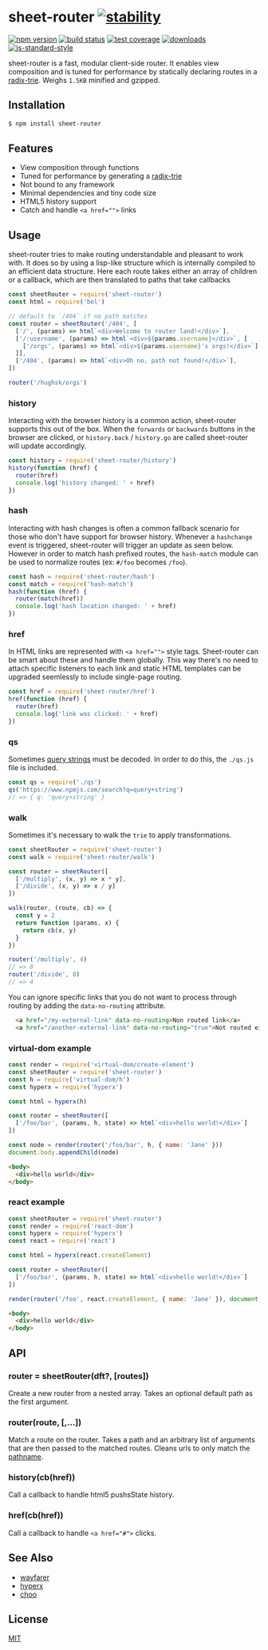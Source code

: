 # sheet-router [![stability][0]][1]
[![npm version][2]][3] [![build status][4]][5] [![test coverage][6]][7]
[![downloads][8]][9] [![js-standard-style][10]][11]

sheet-router is a fast, modular client-side router. It enables view composition
and is tuned for performance by statically declaring routes in a
[radix-trie][12]. Weighs `1.5KB` minified and gzipped.

## Installation
```sh
$ npm install sheet-router
```

## Features
- View composition through functions
- Tuned for performance by generating a [radix-trie][12]
- Not bound to any framework
- Minimal dependencies and tiny code size
- HTML5 history support
- Catch and handle `<a href="">` links

## Usage
sheet-router tries to make routing understandable and pleasant to work with. It
does so by using a lisp-like structure which is internally compiled to an
efficient data structure. Here each route takes either an array of children or
a callback, which are then translated to paths that take callbacks
```js
const sheetRouter = require('sheet-router')
const html = require('bel')

// default to `/404` if no path matches
const router = sheetRouter('/404', [
  ['/', (params) => html`<div>Welcome to router land!</div>`],
  ['/:username', (params) => html`<div>${params.username}</div>`, [
    ['/orgs', (params) => html`<div>${params.username}'s orgs!</div>`]
  ]],
  ['/404', (params) => html`<div>Oh no, path not found!</div>`],
])

router('/hughsk/orgs')
```

### history
Interacting with the browser history is a common action, sheet-router
supports this out of the box. When the `forwards` or `backwards` buttons in the
browser are clicked, or `history.back` / `history.go` are called sheet-router
will update accordingly.
```js
const history = require('sheet-router/history')
history(function (href) {
  router(href)
  console.log('history changed: ' + href)
})
```

### hash
Interacting with hash changes is often a common fallback scenario for those who don't have support for browser history. Whenever a `hashchange` event is triggered, sheet-router will trigger an update as seen below. However in order to match hash prefixed routes, the `hash-match` module can be used to normalize routes (ex: `#/foo` becomes `/foo`).
```js
const hash = require('sheet-router/hash')
const match = require('hash-match')
hash(function (href) {
  router(match(href))
  console.log('hash location changed: ' + href)
})
```

### href
In HTML links are represented with `<a href="">` style tags. Sheet-router can
be smart about these and handle them globally. This way there's no need to
attach specific listeners to each link and static HTML templates can be
upgraded seemlessly to include single-page routing.
```js
const href = require('sheet-router/href')
href(function (href) {
  router(href)
  console.log('link was clicked: ' + href)
})
```

### qs
Sometimes [query
strings](https://developer.mozilla.org/en-US/docs/Web/API/HTMLHyperlinkElementUtils/search)
must be decoded. In order to do this, the `./qs.js` file is included.
```js
const qs = require('./qs')
qs('https://www.npmjs.com/search?q=query+string')
// => { q: 'query+string' }
```

### walk
Sometimes it's necessary to walk the `trie` to apply transformations.
```js
const sheetRouter = require('sheet-router')
const walk = require('sheet-router/walk')

const router = sheetRouter([
  ['/multiply', (x, y) => x * y],
  ['/divide', (x, y) => x / y]
])

walk(router, (route, cb) => {
  const y = 2
  return function (params, x) {
    return cb(x, y)
  }
})

router('/multiply', 4)
// => 8
router('/divide', 8)
// => 4
```

You can ignore specific links that you do not want to process through routing by adding the `data-no-routing` attribute.

```html
  <a href="/my-external-link" data-no-routing>Non routed link</a>
  <a href="/another-external-link" data-no-routing="true">Not routed either</a>
```

### virtual-dom example
```js
const render = require('virtual-dom/create-element')
const sheetRouter = require('sheet-router')
const h = require('virtual-dom/h')
const hyperx = require('hyperx')

const html = hyperx(h)

const router = sheetRouter([
  ['/foo/bar', (params, h, state) => html`<div>hello world!</div>`]
])

const node = render(router('/foo/bar', h, { name: 'Jane' }))
document.body.appendChild(node)
```
```html
<body>
  <div>hello world</div>
</body>
```

### react example
```js
const sheetRouter = require('sheet-router')
const render = require('react-dom')
const hyperx = require('hyperx')
const react = require('react')

const html = hyperx(react.createElement)

const router = sheetRouter([
  ['/foo/bar', (params, h, state) => html`<div>hello world!</div>`]
])

render(router('/foo', react.createElement, { name: 'Jane' }), document.body)
```
```html
<body>
  <div>hello world</div>
</body>
```

## API
### router = sheetRouter(dft?, [routes])
Create a new router from a nested array. Takes an optional default path as the
first argument.

### router(route, [,...])
Match a route on the router. Takes a path and an arbitrary list of arguments
that are then passed to the matched routes. Cleans urls to only match the
[pathname][15].

### history(cb(href))
Call a callback to handle html5 pushsState history.

### href(cb(href))
Call a callback to handle `<a href="#">` clicks.

## See Also
- [wayfarer][12]
- [hyperx][14]
- [choo](https://github.com/yoshuawuyts/choo)

## License
[MIT](https://tldrlegal.com/license/mit-license)

[0]: https://img.shields.io/badge/stability-experimental-orange.svg?style=flat-square
[1]: https://nodejs.org/api/documentation.html#documentation_stability_index
[2]: https://img.shields.io/npm/v/sheet-router.svg?style=flat-square
[3]: https://npmjs.org/package/sheet-router
[4]: https://img.shields.io/travis/yoshuawuyts/sheet-router/master.svg?style=flat-square
[5]: https://travis-ci.org/yoshuawuyts/sheet-router
[6]: https://img.shields.io/codecov/c/github/yoshuawuyts/sheet-router/master.svg?style=flat-square
[7]: https://codecov.io/github/yoshuawuyts/sheet-router
[8]: http://img.shields.io/npm/dm/sheet-router.svg?style=flat-square
[9]: https://npmjs.org/package/sheet-router
[10]: https://img.shields.io/badge/code%20style-standard-brightgreen.svg?style=flat-square
[11]: https://github.com/feross/standard
[12]: https://github.com/yoshuawuyts/wayfarer
[13]: https://github.com/Matt-Esch/virtual-dom
[14]: https://github.com/substack/hyperx
[15]: https://nodejs.org/api/url.html#url_url_parsing
